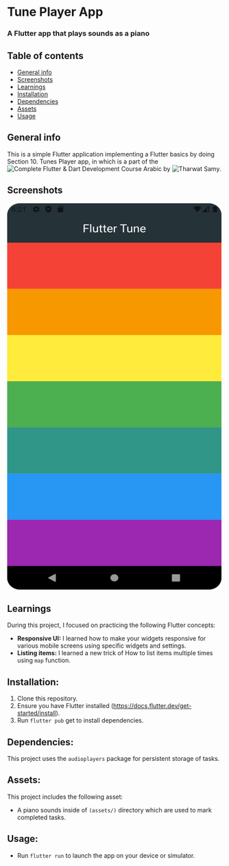# Tune Player App

### A Flutter app that plays sounds as a piano 

## Table of contents
* [General info](#general-info)
* [Screenshots](#screenshots)
* [Learnings](#learnings)
* [Installation](#installation)
* [Dependencies](#dependencies)
* [Assets](#assets)
* [Usage](#usage)

## General info
This is a simple Flutter application implementing a Flutter basics by doing Section 10. Tunes Player app, in which is a part of the 
![Complete Flutter & Dart Development Course Arabic]([https://www.udemy.com/course/best-and-complete-flutter-course-for-beginners/?couponCode=KEEPLEARNING]) by ![Tharwat Samy](https://www.linkedin.com/in/tharwat-samy-363aa7177/).


## Screenshots
<img src="https://github.com/AGreynoon/tunes_player_app/blob/main/screenshots/Screenshot_20240719_232302.png" width="500" height="900"/> 


## Learnings
During this project, I focused on practicing the following Flutter concepts:
* **Responsive UI:** I learned how to make your widgets responsive for various mobile screens using specific widgets and settings.
* **Listing items:** I learned a new trick of How to list items multiple times using `map` function.


## Installation:
1. Clone this repository.
2. Ensure you have Flutter installed (https://docs.flutter.dev/get-started/install).
3. Run `flutter pub` get to install dependencies.


## Dependencies:
This project uses the `audioplayers` package for persistent storage of tasks.


## Assets:
This project includes the following asset:
* A piano sounds inside of `(assets/)` directory which are used to mark completed tasks.


## Usage:
* Run `flutter run` to launch the app on your device or simulator.
